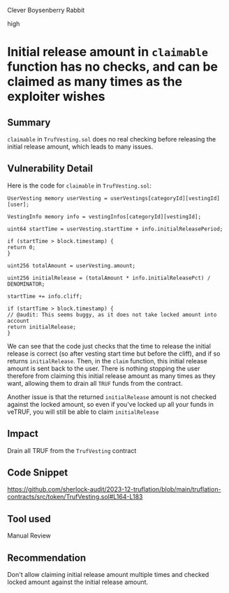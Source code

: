 Clever Boysenberry Rabbit

high

# Initial release amount in `claimable` function has no checks, and can be claimed as many times as the exploiter wishes

## Summary

`claimable` in `TrufVesting.sol` does no real checking before releasing the initial release amount, which leads to many issues. 

## Vulnerability Detail

Here is the code for `claimable` in `TrufVesting.sol`:

```solidity
UserVesting memory userVesting = userVestings[categoryId][vestingId][user];

VestingInfo memory info = vestingInfos[categoryId][vestingId];

uint64 startTime = userVesting.startTime + info.initialReleasePeriod;

if (startTime > block.timestamp) {
return 0;
}

uint256 totalAmount = userVesting.amount;

uint256 initialRelease = (totalAmount * info.initialReleasePct) / DENOMINATOR;

startTime += info.cliff;

if (startTime > block.timestamp) {
// @audit: This seems buggy, as it does not take locked amount into account
return initialRelease;
}
```

We can see that the code just checks that the time to release the initial release is correct (so after vesting start time but before the cliff), and if so returns `initialRelease`. Then, in the `claim` function, this initial release amount is sent back to the user. There is nothing stopping the user therefore from claiming this initial release amount as many times as they want, allowing them to drain all `TRUF` funds from the contract. 

Another issue is that the returned `initialRelease` amount is not checked against the locked amount, so even if you've locked up all your funds in veTRUF, you will still be able to claim `initialRelease`

## Impact

Drain all TRUF from the `TrufVesting` contract

## Code Snippet

https://github.com/sherlock-audit/2023-12-truflation/blob/main/truflation-contracts/src/token/TrufVesting.sol#L164-L183

## Tool used

Manual Review

## Recommendation
Don't allow claiming initial release amount multiple times and checked locked amount against the initial release amount. 